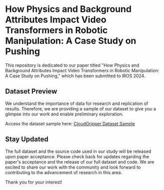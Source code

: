 # How Physics and Background Attributes Impact Video Transformers in Robotic Manipulation: A Case Study on Pushing

This repository is dedicated to our paper titled "How Physics and Background Attributes Impact Video Transformers in Robotic Manipulation: A Case Study on Pushing," which has been submitted to IROS 2024.



## Dataset Preview

We understand the importance of data for research and replication of results. Therefore, we are providing a sample of our dataset to give you a glimpse into our work and enable preliminary exploration.

Access the dataset sample here: [CloudGripper Dataset Sample](https://cloudgripper.org/)


## Stay Updated

The full dataset and the source code used in our study will be released upon paper acceptance. Please check back for updates regarding the paper's acceptance and the release of our full dataset and code. We are excited to share our work with the community and look forward to contributing to the advancement of research in this area.

Thank you for your interest!
